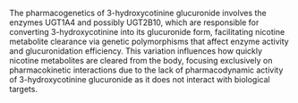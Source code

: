 The pharmacogenetics of 3-hydroxycotinine glucuronide involves the enzymes UGT1A4 and possibly UGT2B10, which are responsible for converting 3-hydroxycotinine into its glucuronide form, facilitating nicotine metabolite clearance via genetic polymorphisms that affect enzyme activity and glucuronidation efficiency. This variation influences how quickly nicotine metabolites are cleared from the body, focusing exclusively on pharmacokinetic interactions due to the lack of pharmacodynamic activity of 3-hydroxycotinine glucuronide as it does not interact with biological targets.